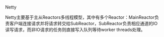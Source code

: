 Netty

Netty主要基于主从Reactors多线程模型，其中有多个Reactor：MainReactor负责客户端连接请求并将请求转交给SubReactor，SubReactor负责相应通道的IO读写请求，而非IO请求的任务则直接写入队列等待worker threads处理。